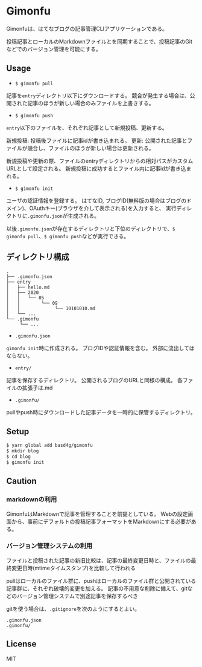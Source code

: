 # Gimonfu

Gimonfuは、はてなブログの記事管理CLIアプリケーションである。

投稿記事とローカルのMarkdownファイルとを同期することで、投稿記事のGitなどでのバージョン管理を可能にする。

## Usage

- `$ gimonfu pull`

記事を`entry`ディレクトリ以下にダウンロードする。
競合が発生する場合は、公開された記事のほうが新しい場合のみファイルを上書きする。

- `$ gimonfu push`

`entry`以下のファイルを、それぞれ記事として新規投稿、更新する。

新規投稿: 投稿後ファイルに記事idが書き込まれる。
更新: 公開された記事とファイルが競合し、ファイルのほうが新しい場合は更新される。

新規投稿や更新の際、ファイルのentryディレクトリからの相対パスがカスタムURLとして設定される。
新規投稿に成功するとファイル内に記事idが書き込まれる。

- `$ gimonfu init`

ユーザの認証情報を登録する。
はてなID, ブログID(無料版の場合はブログのドメイン)、OAuthキー(ブラウザを介して表示される)を入力すると、
実行ディレクトリに`.gimonfu.json`が生成される。

以後`.gimonfu.json`が存在するディレクトリと下位のディレクトリで、`$ gimonfu pull`、`$ gimonfu push`などが実行できる。

## ディレクトリ構成

```
.
├── .gimonfu.json
├── entry
│   ├── hello.md
│   ├── 2020
│   │   └── 05
│   │        └── 09
│   │             └── 10101010.md
│   └── ...
└── .gimonfu
     └── ...
```

- `.gimonfu.json`

`gimonfu init`時に作成される。
ブログIDや認証情報を含む。
外部に流出してはならない。

- `entry/`

記事を保存するディレクトリ。
公開されるブログのURLと同様の構成。
各ファイルの拡張子は.md

- `.gimonfu/`

pullやpush時にダウンロードした記事データを一時的に保管するディレクトリ。

## Setup

```sh
$ yarn global add basd4g/gimonfu
$ mkdir blog
$ cd blog
$ gimonfu init
```

## Caution

### markdownの利用

GimonfuはMarkdownで記事を管理することを前提としている。
Webの設定画面から、事前にデフォルトの投稿記事フォーマットをMarkdownにする必要がある。

### バージョン管理システムの利用

ファイルと投稿された記事の新旧比較は、記事の最終変更日時と、ファイルの最終変更日時(mtimeタイムスタンプ)を比較して行われる

pullはローカルのファイル群に、pushはローカルのファイル群と公開されている記事群に、それぞれ破壊的変更を加える。
記事の不用意な削除に備えて、gitなどのバージョン管理システムで別途記事を保存するべき

gitを使う場合は、`.gitignore`を次のようにするとよい。

```.gitignore
.gimonfu.json
.gimonfu/
```

## License

MIT

